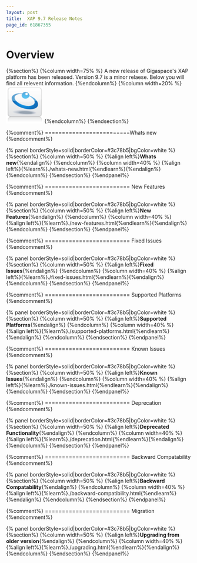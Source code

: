 ```yaml
---
layout: post
title:  XAP 9.7 Release Notes
page_id: 61867355
---
```



# Overview
{%section%}
{%column width=75% %}
A new release of Gigaspace's XAP platform has been released. Version 9.7 is a minor relaese. Below you will find all relevent information.
{%endcolumn%}
{%column width=20% %}
<img src="/attachment_files/gs/gs.png" width="100" height="100">
{%endcolumn%}
{%endsection%}



{%comment%} =========================Whats new   {%endcomment%}

{% panel borderStyle=solid|borderColor=#3c78b5|bgColor=white %}
{%section%}
{%column width=50% %}
{%align left%}**Whats new**{%endalign%}
{%endcolumn%}
{%column width=40% %}
{%align left%}{%learn%}./whats-new.html{%endlearn%}{%endalign%}
{%endcolumn%}
{%endsection%}
{%endpanel%}


{%comment%} ========================= New Features   {%endcomment%}

{% panel borderStyle=solid|borderColor=#3c78b5|bgColor=white %}
{%section%}
{%column width=50% %}
{%align left%}**New Features**{%endalign%}
{%endcolumn%}
{%column width=40% %}
{%align left%}{%learn%}./new-features.html{%endlearn%}{%endalign%}
{%endcolumn%}
{%endsection%}
{%endpanel%}


{%comment%} ========================= Fixed Issues   {%endcomment%}

{% panel borderStyle=solid|borderColor=#3c78b5|bgColor=white %}
{%section%}
{%column width=50% %}
{%align left%}**Fixed Issues**{%endalign%}
{%endcolumn%}
{%column width=40% %}
{%align left%}{%learn%}./fixed-issues.html{%endlearn%}{%endalign%}
{%endcolumn%}
{%endsection%}
{%endpanel%}

{%comment%} ========================= Supported Platforms   {%endcomment%}

{% panel borderStyle=solid|borderColor=#3c78b5|bgColor=white %}
{%section%}
{%column width=50% %}
{%align left%}**Supported Platforms**{%endalign%}
{%endcolumn%}
{%column width=40% %}
{%align left%}{%learn%}./supported-platforms.html{%endlearn%}{%endalign%}
{%endcolumn%}
{%endsection%}
{%endpanel%}

{%comment%} ========================= Known Issues   {%endcomment%}

{% panel borderStyle=solid|borderColor=#3c78b5|bgColor=white %}
{%section%}
{%column width=50% %}
{%align left%}**Known Issues**{%endalign%}
{%endcolumn%}
{%column width=40% %}
{%align left%}{%learn%}./known-issues.html{%endlearn%}{%endalign%}
{%endcolumn%}
{%endsection%}
{%endpanel%}

{%comment%} ========================= Deprecation   {%endcomment%}

{% panel borderStyle=solid|borderColor=#3c78b5|bgColor=white %}
{%section%}
{%column width=50% %}
{%align left%}**Deprecated Functionality**{%endalign%}
{%endcolumn%}
{%column width=40% %}
{%align left%}{%learn%}./deprecation.html{%endlearn%}{%endalign%}
{%endcolumn%}
{%endsection%}
{%endpanel%}

{%comment%} ========================= Backward Compatability   {%endcomment%}

{% panel borderStyle=solid|borderColor=#3c78b5|bgColor=white %}
{%section%}
{%column width=50% %}
{%align left%}**Backward Compatability**{%endalign%}
{%endcolumn%}
{%column width=40% %}
{%align left%}{%learn%}./backward-compatibility.html{%endlearn%}{%endalign%}
{%endcolumn%}
{%endsection%}
{%endpanel%}

{%comment%} ========================= Migration  {%endcomment%}

{% panel borderStyle=solid|borderColor=#3c78b5|bgColor=white %}
{%section%}
{%column width=50% %}
{%align left%}**Upgrading from older version**{%endalign%}
{%endcolumn%}
{%column width=40% %}
{%align left%}{%learn%}./upgrading.html{%endlearn%}{%endalign%}
{%endcolumn%}
{%endsection%}
{%endpanel%}

